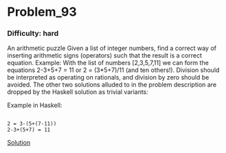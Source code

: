 # Problem_93
### Difficulty: hard
An arithmetic puzzle
Given a list of integer numbers, find a correct way of inserting arithmetic signs (operators) such that the result is a correct equation. Example: With the list of numbers [2,3,5,7,11] we can form the equations 2-3+5+7 = 11 or 2 = (3*5+7)/11 (and ten others!).
Division should be interpreted as operating on rationals, and division by zero should be avoided.
The other two solutions alluded to in the problem description are dropped by the Haskell solution as trivial variants:

Example in Haskell:

```

2 = 3-(5+(7-11))
2-3+(5+7) = 11
```
[Solution](https://wiki.haskell.org/99_questions/Solutions/93)
